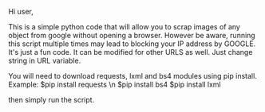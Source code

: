 Hi user,

This is a simple python code that will allow you to scrap images of any object from google without opening a browser.
However be aware, running this script multiple times may lead to blocking your IP address by GOOGLE.
It's just a fun code. It can be modified for other URLS as well. Just change string in URL variable.

You will need to download requests, lxml and bs4 modules using pip install.
Example: $pip install requests \n
         $pip install bs4
         $pip install lxml
         
then simply run the script.
